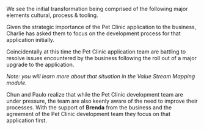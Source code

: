 
We see the initial transformation being comprised of the following major
elements cultural, process & tooling.

Given the strategic importance of the Pet Clinic application to the business,
Charlie has asked them to focus on the development process for that application
initially.

Coincidentally at this time the Pet Clinic application team are battling to
resolve issues encountered by the business following the roll out of a major
upgrade to the application.

_Note: you will learn more about that situation in the Value Stream Mapping
module._

Chun and Paulo realize that while the Pet Clinic development team are under
pressure, the team are also keenly aware of the need to improve their processes.
With the support of **Brenda** from the business and the agreement of the Pet
Clinic development team they focus on that application first.
